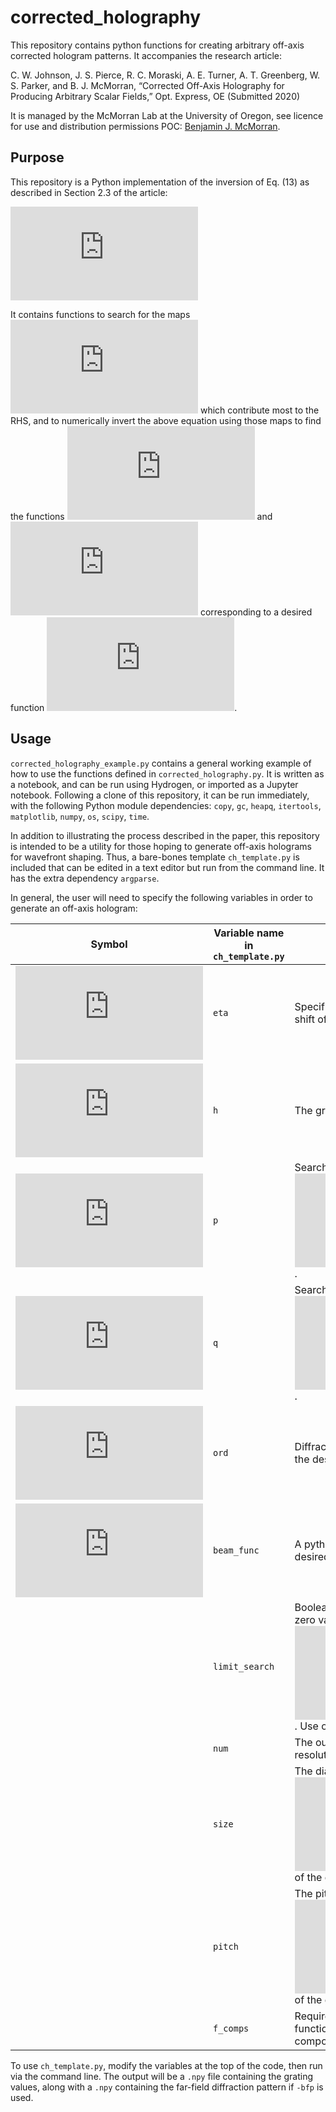 # corrected_holography
This repository contains python functions for creating arbitrary off-axis corrected hologram patterns. It accompanies the research article:

C. W. Johnson, J. S. Pierce, R. C. Moraski, A. E. Turner, A. T. Greenberg, W. S. Parker, and B. J. McMorran, “Corrected Off-Axis Holography for Producing Arbitrary Scalar Fields,” Opt. Express, OE (Submitted 2020)

It is managed by the McMorran Lab at the University of Oregon, see licence for use and distribution permissions POC: [Benjamin J. McMorran](mailto:mcmorran@uoregon.edu?subject=[GitHub]%20corrected_holography).

## Purpose

This repository is a Python implementation of the inversion of Eq. (13) as described in Section 2.3 of the article:

![equation](https://latex.codecogs.com/gif.latex?A_1Z_1%28%5Cmathbf%7Br%7D%29%5CTheta_1%28%5Cmathbf%7Br%7D%29%26%20%3D%20e%5E%7Bi%5Ctilde%7B%5Ceta%7D%28d-c_0%28%5Cmathbf%7Br%7D%29hZ%28%5Cmathbf%7Br%7D%29%29%7D%5CTheta%28%5Cmathbf%7Br%7D%29%5Csum_%7Bs%5Cin%20E_1%7D%5Cprod_%7Bn%3D1%7D%5E%5Cinfty%5Calpha_n%28%5Cmathbf%7Br%7D%29%5E%7Bs%28n%29%7DI_%7Bs%28n%29%7D%5Cbig%28-2i%5Ctilde%7B%5Ceta%7D%7Cc_n%28%5Cmathbf%7Br%7D%29%7ChZ%28%5Cmathbf%7Br%7D%29%5Cbig%29%20%5C%2C%5C%2C%5C%2C%5C%2C%5C%2C%5C%2C%5C%2C%5C%2C%5C%2C%5C%2C%5C%2C%5C%2C%5C%2C%5C%2C%5C%2C%5C%2C%5C%2C%5C%2C%5C%2C%5C%2C%5C%2C%5C%2C%5C%2C%5C%2C%5C%2C%5C%2C%5C%2C%5C%2C%5C%2C%5C%2C%5C%2C%5C%2C%5C%2C%5C%2C%5C%2C%5C%2C%5C%2C%5C%2C%5C%2C%5C%2C%5C%2C%5C%2C%5C%2C%5C%2C%5C%2C%5C%2C%5C%2C%5C%2C%5C%2C%5C%2C%5C%2C%2813%29)


It contains functions to search for the maps ![equation](https://latex.codecogs.com/gif.latex?s%28n%29%20%5Cin%20E_m) which contribute most to the RHS, and to numerically invert the above equation using those maps to find the functions ![equation](https://latex.codecogs.com/gif.latex?Z%28%5Cmathbf%7Br%7D%29) and ![equation](https://latex.codecogs.com/gif.latex?%5CTheta%28%5Cmathbf%7Br%7D%29) corresponding to a desired function ![equation](https://latex.codecogs.com/gif.latex?Z_m%28%5Cmathbf%7Br%7D%29%5CTheta_m%28%5Cmathbf%7Br%7D%29).

## Usage

`corrected_holography_example.py` contains a general working example of how to use the functions defined in `corrected_holography.py`. It is written as a notebook, and can be run using Hydrogen, or imported as a Jupyter notebook. Following a clone of this repository, it can be run immediately, with the following Python module dependencies: `copy`, `gc`, `heapq`, `itertools`, `matplotlib`, `numpy`, `os`, `scipy`, `time`.

In addition to illustrating the process described in the paper, this repository is intended to be a utility for those hoping to generate off-axis holograms for wavefront shaping. Thus, a bare-bones template `ch_template.py` is included that can be edited in a text editor but run from the command line. It has the extra dependency `argparse`.

In general, the user will need to specify the following variables in order to generate an off-axis hologram:

|Symbol|Variable name in `ch_template.py`|Description|
|-------|------|---|
|![equation](https://latex.codecogs.com/gif.latex?%5Ctilde%5Ceta)|`eta`|Specifies the attenuation and phase shift of the material.|
|![equation](https://latex.codecogs.com/gif.latex?h)|`h`|The groove depth.|
|![equation](https://latex.codecogs.com/gif.latex?p)|`p`|Search limit parameter ![equation](https://latex.codecogs.com/gif.latex?%7Cs%28n%29%7C%5Cleq%20p). |
|![equation](https://latex.codecogs.com/gif.latex?q)|`q`|Search limit parameter ![equation](https://latex.codecogs.com/gif.latex?n%5Cleq%20q). |
|![equation](https://latex.codecogs.com/gif.latex?m)|`ord`|Diffraction order on which to imprint the desired function.|
|![equation](https://latex.codecogs.com/gif.latex?Z_m%28%5Cmathbf%7Br%7D%29%5CTheta_m%28%5Cmathbf%7Br%7D%29)|`beam_func`|A python function which defines the desired transverse profile.|
||`limit_search`|Boolean to limit the search to 1 non-zero value in ![eqaution](https://latex.codecogs.com/gif.latex?s%28n%29). Use only for visualization. |
||`num`|The output hologram will have resolution `num`x`num`. |
||`size`|The diameter in ![equation](https://latex.codecogs.com/gif.latex?%5Cmu%20m) of the grating. |
||`pitch`|The pitch in ![equation](https://latex.codecogs.com/gif.latex?%5Cmu%20m) of the grating. |
||`f_comps`|Required only for `arbitrary`. A python function which defines the Fourier components of the groove profile.|

To use `ch_template.py`, modify the variables at the top of the code, then run via the command line. The output will be a `.npy` file containing the grating values, along with a `.npy` containing the far-field diffraction pattern if `-bfp` is used. 


